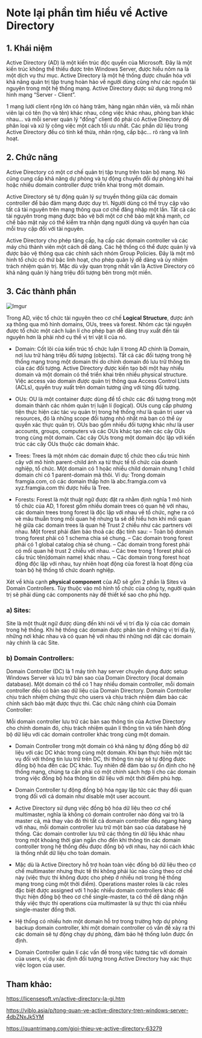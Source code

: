 # Note lại phần tìm hiểu về Active Directory

## 1. Khái niệm

Active Directory (AD) là một kiến trúc độc quyền của Microsoft. Đây là một kiến trúc không thể thiếu được trên Windows Server, được hiểu nôm na là một dịch vụ thư mục. Active Directory là một hệ thống được chuẩn hóa với khả năng quản trị tập trung hoàn hảo về người dùng cũng như các nguồn tài nguyên trong một hệ thống mạng. Active Directory được sử dụng trong mô hình mạng “Server - Client”.

1 mạng lưới client rộng lớn có hàng trăm, hàng ngàn nhân viên, và mỗi nhân viên lại có tên (họ và tên) khác nhau, công việc khác nhau, phòng ban khác nhau... và mỗi server quản lý "đống" client đó phải có Active Directory để phân loại và xử lý công việc một cách tối ưu nhất. Các phần dữ liệu trong Active Directory đều có tính kế thừa, nhân rộng, cấp bậc... rõ ràng và linh hoạt.

## 2. Chức năng

Active Directory có một cơ chế quản trị tập trung trên toàn bộ mạng. Nó cũng cung cấp khả năng dự phòng và tự động chuyển đổi dự phòng khi hai hoặc nhiều domain controller được triển khai trong một domain.

Active Directory sẽ tự động quản lý sự truyền thông giữa các domain controller để bảo đảm mạng được duy trì. Người dùng có thể truy cập vào tất cả tài nguyên trên mạng thông qua cơ chế đăng nhập một lần. Tất cả các tài nguyên trong mạng được bảo vệ bởi một cơ chế bảo mật khá mạnh, cơ chế bảo mật này có thể kiểm tra nhận dạng người dùng và quyền hạn của mỗi truy cập đối với tài nguyên.

Active Directory cho phép tăng cấp, hạ cấp các domain controller và các máy chủ thành viên một cách dễ dàng. Các hệ thống có thể được quản lý và được bảo vệ thông qua các chính sách nhóm Group Policies. Đây là một mô hình tổ chức có thứ bậc linh hoạt, cho phép quản lý dễ dàng và ủy nhiệm trách nhiệm quản trị. Mặc dù vậy quan trọng nhất vẫn là Active Directory có khả năng quản lý hàng triệu đối tượng bên trong một miền.

## 3. Các thành phần

![Imgur](https://i.imgur.com/CzK0IY2.png)

Trong AD, việc tổ chức tài nguyên theo cơ chế **Logical Structure**, được ánh xạ thông qua mô hình domains, OUs, trees và forest. Nhóm các tài nguyên được tổ chức một cách luận lí cho phép bạn dễ dàng truy xuất đến tài nguyên hơn là phải nhớ cụ thể vị trí vật lí của nó.

- Domain: Cốt lõi của kiến trúc tổ chức luận lí trong AD chính là Domain, nơi lưu trữ hàng triệu đối tượng (objects). Tất cả các đối tượng trong hệ thống mạng trong một domain thì do chính domain đó lưu trữ thông tin của các đối tượng. Active Directory được kiến tạo bởi một hay nhiều domain và một domain có thể triển khai trên nhiều physical structure. Việc access vào domain được quản trị thông qua Access Control Lists (ACLs), quyền truy xuất trên domain tương ứng với từng đối tượng. 

- OUs: OU là một container được dùng để tổ chức các đối tượng trong một domain thành các nhóm quản trị luận lí (logical). OUs cung cấp phương tiện thực hiện các tác vụ quản trị trong hệ thống như là quản trị user và resources, đó là những scope đối tượng nhỏ nhất mà bạn có thể ủy quyền xác thực quản trị. OUs bao gồm nhiều đối tượng khác như là user accounts, groups, computers và các OUs khác tạo nên các cây OUs trong cùng một domain. Các cây OUs trong một domain độc lập với kiến trúc các cây OUs thuộc các domain khác. 

- Trees: Trees là một nhóm các domain được tổ chức theo cấu trúc hình cây với mô hình parent-child ánh xạ từ thực tế tổ chức của doanh nghiệp, tổ chức. Một domain có 1 họăc nhiều child domain nhưng 1 child domain chỉ có 1 parent-domain mà thôi. Ví dụ: Trong domain framgia.com, có các domain thấp hơn là abc.framgia.com và xyz.framgia.com thì được hiểu là Tree. 

- Forests: Forest là một thuật ngữ được đặt ra nhằm định nghĩa 1 mô hình tổ chức của AD, 1 forest gồm nhiều domain trees có quan hệ với nhau, các domain trees trong forest là độc lập với nhau về tổ chức, nghe ra có vẻ mâu thuẫn trong mối quan hệ nhưng ta sẽ dễ hiểu hơn khi mối quan hệ giữa các domain trees là quan hệ Trust 2 chiều như các partners với nhau. Một forest phải đảm bảo thoả các đặc tính sau: – Toàn bộ domain trong forest phải có 1 schema chia sẻ chung. – Các domain trong forest phải có 1 global catalog chia sẻ chung. – Các domain trong forest phải có mối quan hệ trust 2 chiều với nhau. – Các tree trong 1 forest phải có cấu trúc tên(domain name) khác nhau. – Các domain trong forest hoạt động độc lập với nhau, tuy nhiên hoạt động của forest là hoạt động của toàn bộ hệ thống tổ chức doanh nghiệp. 

Xét về khía cạnh **physical component** của AD sẽ gồm 2 phần là Sites và Domain Controllers. Tùy thuộc vào mô hình tổ chức của công ty, người quản trị sẽ phải dùng các components này để thiết kế sao cho phù hợp. 

### a) Sites:

Site là một thuật ngữ được dùng đến khi nói về vị trí địa lý của các domain trong hệ thống. Khi hệ thống các domain được phân tán ở những vị trí địa lý, những nơi khác nhau và có quan hệ với nhau thì những nơi đặt các domain này chính là các Site. 

### b) Domain Controllers: 

Domain Controller (DC) là 1 máy tính hay server chuyên dụng được setup Windows Server và lưu trữ bản sao của Domain Directory (local domain database). Một domain có thể có 1 hay nhiều domain controller, mỗi domain controller đều có bản sao dữ liệu của Domain Directory. Domain Controller chịu trách nhiệm chứng thực cho users và chịu trách nhiệm đảm bảo các chính sách bảo mật được thực thi. Các chức năng chính của Domain Controller:

Mỗi domain controller lưu trữ các bản sao thông tin của Active Directory cho chính domain đó, chịu trách nhiệm quản lí thông tin và tiến hành đồng bộ dữ liệu với các domain controller khác trong cùng một domain.

- Domain Controller trong một domain có khả năng tự động đồng bộ dữ liệu với các DC khác trong cùng một domain. Khi bạn thực hiện một tác vụ đối với thông tin lưu trữ trên DC, thì thông tin này sẽ tự động được đồng bộ hóa đến các DC khác. Tuy nhiên để đảm bảo sự ổn định cho hệ thống mạng, chúng ta cần phải có một chính sách hợp lí cho các domain trong việc đồng bộ hóa thông tin dữ liệu với một thời điểm phù hợp.

- Domain Controller tự động đồng bộ hóa ngay lập tức các thay đổi quan trọng đối với cả domain như disable một user account.

- Active Directory sử dụng việc đồng bộ hóa dữ liệu theo cơ chế multimaster, nghĩa là không có domain controller nào đóng vai trò là master cả, mà thay vào đó thì tất cả domain controller đều ngang hàng với nhau, mỗi domain controller lưu trữ một bản sao của database hệ thống. Các domain controller lưu trữ các thông tin dữ liệu khác nhau trong một khoảng thời gian ngắn cho đến khi thông tin các domain controller trong hệ thống đều được đồng bộ với nhau, hay nói cách khác là thống nhất dữ liệu cho toàn domain.

- Mặc dù là Active Directory hỗ trợ hoàn toàn việc đồng bộ dữ liệu theo cơ chế multimaster nhưng thực tế thì không phải lúc nào cũng theo cơ chế này (việc thực thi không được cho phép ở nhiều nơi trong hệ thống mạng trong cùng một thời điểm). Operations master roles là các roles đặc biệt được assigned với 1 hoặc nhiều domain controllers khác để thực hiện đồng bộ theo cơ chế single-master, ta có thể dễ dàng nhận thấy việc thực thi operations của multimaster là sự thực thi của nhiều single-master đồng thời.

- Hệ thống có nhiều hơn một domain hỗ trợ trong trường hợp dự phòng backup domain controller, khi một domain controller có vấn đề xảy ra thì các domain sẽ tự động chạy dự phòng, đảm bảo hệ thống luôn được ổn định.

- Domain Controller quản lí các vấn đề trong việc tương tác với domain của users, ví dụ xác định đối tượng trong Active Directory hay xác thực việc logon của user.

## Tham khảo:

https://licensesoft.vn/active-directory-la-gi.htm

https://viblo.asia/p/tong-quan-ve-active-directory-tren-windows-server-4dbZNxJk5YM

https://quantrimang.com/gioi-thieu-ve-active-directory-63279
